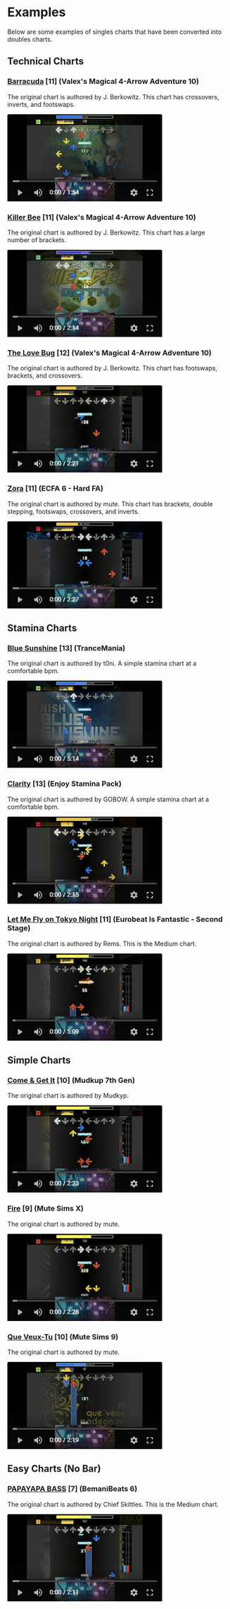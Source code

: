 # Examples
Below are some examples of singles charts that have been converted into doubles charts.

## Technical Charts
### [Barracuda](http://htmlpreview.github.io/?https://github.com/PerryAsleep/Fumen/blob/master/StepManiaChartGenerator/docs/Visualizations/Barracuda/Barracuda-Challenge-ssc.html) [11] (Valex's Magical 4-Arrow Adventure 10)
The original chart is authored by J. Berkowitz. This chart has crossovers, inverts, and footswaps.

[![](Images/Preview-Barracuda.png)](https://youtu.be/h4Xx0EppOxk)

### [Killer Bee](http://htmlpreview.github.io/?https://github.com/PerryAsleep/Fumen/blob/master/StepManiaChartGenerator/docs/Visualizations/Killer%20Bee/Killer%20Bee-Challenge-ssc.html) [11] (Valex's Magical 4-Arrow Adventure 10)
The original chart is authored by J. Berkowitz. This chart has a large number of brackets.

[![](Images/Preview-Killer%20Bee.png)](https://youtu.be/k-WOsIw-nHE)

### [The Love Bug](http://htmlpreview.github.io/?https://github.com/PerryAsleep/Fumen/blob/master/StepManiaChartGenerator/docs/Visualizations/The%20Love%20Bug%20(YUC%27e%20Remix)/The%20Love%20Bug%20(YUC%27e%20remix)-Challenge-ssc.html) [12] (Valex's Magical 4-Arrow Adventure 10)
The original chart is authored by J. Berkowitz. This chart has footswaps, brackets, and crossovers.

[![](Images/Preview-the%20Love%20Bug.png)](https://youtu.be/sYxgvXzwZAU)

### [Zora](http://htmlpreview.github.io/?https://github.com/PerryAsleep/Fumen/blob/master/StepManiaChartGenerator/docs/Visualizations/(NG%20-%2011)%20Zora/zora-Challenge-sm.html) [11] (ECFA 6 - Hard FA)
The original chart is authored by mute. This chart has brackets, double stepping, footswaps, crossovers, and inverts.

[![](Images/Preview-Zora.png)](https://youtu.be/xFVJw6Fvsnk)

## Stamina Charts

### [Blue Sunshine](http://htmlpreview.github.io/?https://github.com/PerryAsleep/Fumen/blob/master/StepManiaChartGenerator/docs/Visualizations/Blue%20Sunshine%20(Original%20Mix)/Blue%20Sunshine%20(Original%20Mix)-Challenge-sm.html) [13] (TranceMania)
The original chart is authored by t0ni. A simple stamina chart at a comfortable bpm.

[![](Images/Preview-Blue%20Sunshine.png)](https://youtu.be/1xFb6bfNR14)

### [Clarity](http://htmlpreview.github.io/?https://github.com/PerryAsleep/Fumen/blob/master/StepManiaChartGenerator/docs/Visualizations/%5BGOBOW%5D%20Clarity%20feat.%20Foxes%20(DJ%20Noriken%20Remix)/Clarity%20feat.%20Foxes%20(DJ%20Noriken%20Remix)-Challenge-sm.html) [13] (Enjoy Stamina Pack)
The original chart is authored by GOBOW. A simple stamina chart at a comfortable bpm.

[![](Images/Preview-Clarity.png)](https://youtu.be/1eHF8Z9qXfU)

### [Let Me Fly on Tokyo Night](http://htmlpreview.github.io/?https://github.com/PerryAsleep/Fumen/blob/master/StepManiaChartGenerator/docs/Visualizations/Let%20Me%20Fly%20on%20Tokyo%20Night/letmeflyontokyonight-Medium-ssc.html) [11] (Eurobeat Is Fantastic - Second Stage)
The original chart is authored by Rems. This is the Medium chart.

[![](Images/Preview-Let%20Me%20Fly%20on%20Tokyo%20Night.png)](https://youtu.be/gJAlO621L7M)

## Simple Charts

### [Come & Get It](http://htmlpreview.github.io/?https://github.com/PerryAsleep/Fumen/blob/master/StepManiaChartGenerator/docs/Visualizations/Come%20%26%20Get%20It/Come%20%26%20Get%20It-Challenge-sm.html) [10] (Mudkup 7th Gen)
The original chart is authored by Mudkyp.

[![](Images/Preview-Come%20%26%20Get%20It.png)](https://youtu.be/0afe4iEodKs)

### [Fire](http://htmlpreview.github.io/?https://github.com/PerryAsleep/Fumen/blob/master/StepManiaChartGenerator/docs/Visualizations/Fire/fire-Challenge-ssc.html) [9] (Mute Sims X)
The original chart is authored by mute.

[![](Images/Preview-Fire.png)](https://youtu.be/qMtjDQNq6-E)

### [Que Veux-Tu](http://htmlpreview.github.io/?https://github.com/PerryAsleep/Fumen/blob/master/StepManiaChartGenerator/docs/Visualizations/Que%20Veux-Tu%20(Madeon%20Remix)/queveuxtu-Challenge-sm.html) [10] (Mute Sims 9)
The original chart is authored by mute.

[![](Images/Preview-Que%20Veux-Tu.png)](https://youtu.be/dDNvS80wJhQ)

## Easy Charts (No Bar)

### [PAPAYAPA BASS](http://htmlpreview.github.io/?https://github.com/PerryAsleep/Fumen/blob/master/StepManiaChartGenerator/docs/Visualizations/PAPAYAPA%20BASS/PAPAYAPA%20BASS-Medium-sm.html) [7] (BemaniBeats 6)
The original chart is authored by Chief Skittles. This is the Medium chart.

[![](Images/Preview-PAPAYAPA%20BASS.png)](https://youtu.be/c5j0ywtlp3A)